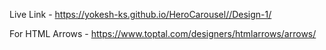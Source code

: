 Live Link - https://yokesh-ks.github.io/HeroCarousel//Design-1/

For HTML Arrows - https://www.toptal.com/designers/htmlarrows/arrows/